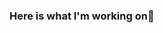 ### Here is what I'm working on👋

<!--
**emanuelfeliz/emanuelfeliz** is a ✨ _special_ ✨ repository because its `README.md` (this file) appears on your GitHub profile.

Here are some ideas to get you started:

- 🔭 I’m currently working on Any place
- 🌱 I’m currently learning React Js
- 👯 I’m looking to collaborate on React Js
- 🤔 I’m looking for help with Angular
- 💬 Ask me about Anything
- 📫 How to reach me: https://telegram.org/emanuelfeliz/
- 😄 Pronouns: He/him
- ⚡ Fun fact: ... I'm behind of you
-->
